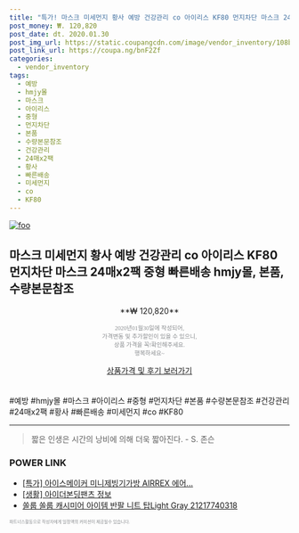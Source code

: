 ```yaml
--- 
title: "특가! 마스크 미세먼지 황사 예방 건강관리 co 아이리스 KF80 먼지차단 마스크 24..." 
post_money: ₩. 120,820 
post_date: dt. 2020.01.30 
post_img_url: https://static.coupangcdn.com/image/vendor_inventory/108b/9e074f18486dd4ad07f426b97747bf2db913f1260047cab3f3f644a99d04.jpg 
post_link_url: https://coupa.ng/bnF2Zf 
categories: 
  - vendor_inventory 
tags: 
  - 예방 
  - hmjy몰 
  - 마스크 
  - 아이리스 
  - 중형 
  - 먼지차단 
  - 본품 
  - 수량본문참조 
  - 건강관리 
  - 24매x2팩 
  - 황사 
  - 빠른배송 
  - 미세먼지 
  - co 
  - KF80 
--- 
```

[![foo](https://static.coupangcdn.com/image/vendor_inventory/108b/9e074f18486dd4ad07f426b97747bf2db913f1260047cab3f3f644a99d04.jpg)](https://coupa.ng/bnF2Zf) 

## 마스크 미세먼지 황사 예방 건강관리 co 아이리스 KF80 먼지차단 마스크 24매x2팩 중형 빠른배송 hmjy몰, 본품, 수량본문참조 
<p style="text-align: center;">**₩ 120,820**</p> 
<p style="text-align: center;"><span style="color: #898c8f; font-family: Georgia,Times,serif; font-size: 0.75em;">2020년01월30일에 작성되어, <br>가격변동 및 추가할인이 있을 수 있으니,<br> 상품 가격을 꼭!확인해주세요.<br>행복하세요~</span> 
</p>	 
<div markdown="0" style="text-align: center;"><a href="https://coupa.ng/bnF2Zf" class="btn btn--success">상품가격 및 후기 보러가기</a></div> 
<br><br> 
  #예방 #hmjy몰 #마스크 #아이리스 #중형 #먼지차단 #본품 #수량본문참조 #건강관리 #24매x2팩 #황사 #빠른배송 #미세먼지 #co #KF80 
<hr> 

> 짧은 인생은 시간의 낭비에 의해 더욱 짧아진다. - S. 존슨   


### POWER LINK

* <a href="https://blog.naver.com/santokki14/221790429551" target="_blank">[특가] 아이스메이커 미니제빙기가방 AIRREX 에어...</a>
* <a href="https://blog.naver.com/sakai111/221758528129" target="_blank"> [생활] 아이더본딩팬츠 정보 </a>
* <a href="https://blog.naver.com/an0733/221785119350" target="_blank">쏠룹 쏠룹 캐시미어 아이템 반팔 니트 탑Light Gray 21217740318</a>

<span style="color: #898c8f; font-family: Georgia,Times,serif; font-size: 0.55em;">파트너스활동으로 작성자에게 일정액의 커미션이 제공될수 있습니다.</span> 
